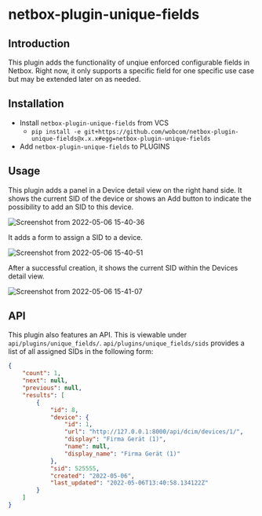 # netbox-plugin-unique-fields

## Introduction

This plugin adds the functionality of unqiue enforced configurable fields in Netbox. 
Right now, it only supports a specific field for one specific use case but may be extended later on as needed.

## Installation

+ Install `netbox-plugin-unique-fields` from VCS
  + `pip install -e git+https://github.com/wobcom/netbox-plugin-unique-fields@x.x.x#egg=netbox-plugin-unique-fields`
+ Add `netbox-plugin-unique-fields` to PLUGINS

## Usage

This plugin adds a panel in a Device detail view on the right hand side. It shows the current SID of the device or shows an Add button to indicate the possibility to add an SID to this device.

![Screenshot from 2022-05-06 15-40-36](https://user-images.githubusercontent.com/12380026/167146557-deca5a90-fe28-4d69-8d16-1128c185aad0.png)

It adds a form to assign a SID to a device.

![Screenshot from 2022-05-06 15-40-51](https://user-images.githubusercontent.com/12380026/167146636-eb8a5ddd-3bfb-4647-98dc-ac2de092e680.png)

After a successful creation, it shows the current SID within the Devices detail view.

![Screenshot from 2022-05-06 15-41-07](https://user-images.githubusercontent.com/12380026/167146753-dbd73196-140f-4401-87c9-69df6e912a19.png)

## API

This plugin also features an API. This is viewable under `api/plugins/unique_fields/`. 
`api/plugins/unique_fields/sids` provides a list of all assigned SIDs in the following form:
```json
{
    "count": 1,
    "next": null,
    "previous": null,
    "results": [
        {
            "id": 8,
            "device": {
                "id": 1,
                "url": "http://127.0.0.1:8000/api/dcim/devices/1/",
                "display": "Firma Gerät (1)",
                "name": null,
                "display_name": "Firma Gerät (1)"
            },
            "sid": 525555,
            "created": "2022-05-06",
            "last_updated": "2022-05-06T13:40:58.134122Z"
        }
    ]
}
```


